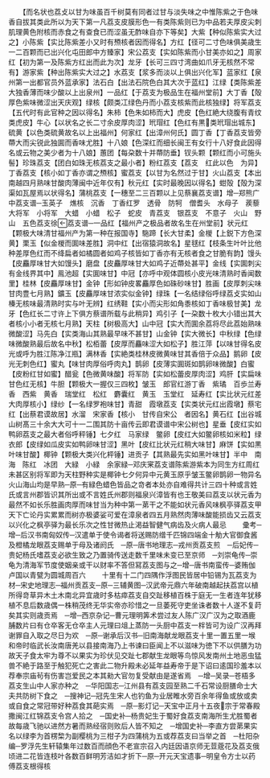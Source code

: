 <!-- { "loadSidebar": true } -->
　　【而名状也荔攴以甘为味虽百千树莫有同者过甘与淡失味之中惟陈紫之于色味香自拔其类此所以为天下第一凡荔支皮膜形色一有类陈紫则已为中品若夫厚皮尖刺肌理黄色附核而赤食之有查食已而涩虽无酢味自亦下等矣】大紫【种似陈紫实大过之】小陈紫【实比陈紫差小又时有槱核者因而得名】方红【径可二寸色味俱美歳生一二百颗而已出兴化屯田郎中方臻家】宋公荔支【实如陈紫而小甘美亦如之】周家红【初为第一及陈紫方红出而此为次】龙牙【长可三四寸湾曲如爪牙无核然不常有】游家紫【种出陈紫实大过之】水荔支【浆多而淡以上俱出兴化军】蓝家红【泉州第一出都官员外蓝承家】法石白【出法石院色白其大次于蓝红】江绿【类陈紫差大独香薄而味少酸以上出泉州】一品红【于荔支为极品生在福州堂前】大丁香【殻厚色紫味微涩出天庆观】绿核【颇类冮绿色丹而小荔支核紫而此核独绿】将军荔支【五代时有此官种之因以得名】朱柿【色朱如柿而大】虎皮【色红絶大绕腹有青纹类虎皮】牛心【以状名之长二寸余皮厚肉涩】玳瑁红【色红有黒类玳瑁出城东】硫黄【以色类硫黄故名以上出福州】何家红【出漳州何氏】圆丁香【丁香荔支皆旁蔕大而尖锐此独圎而香味尤胜】十八娘【色深红而细长闽王有女行十八好食此因得名或云物之美少者为十八娘】蕙团【每朶数十并蔕防垂】钗头颗【颗红而小可施头髻】珍珠荔支【团白如珠无核荔支之最小者】粉红荔支【荔支　红此以色　为异】丁香荔支【核小如丁香亦谓之槱核】蜜荔支【以甘为名然过于甘】火山荔支【本出南越四月熟味甘酸肉薄闽中近年仅有】秋元红【实时最晚因以得名】蚶殻【殻为深渠如瓦屋焉以状得名】蒲桃荔支【一穗至二三百颗以上见蔡襄荔支谱】增─郑熊广中荔支谱─玉英子　燋核　沉香　丁香红罗　透骨　防牱　僧耆头　水母子　蒺藜　大将军　小将军　大蜡　小蜡　松子　蛇皮　青荔支　银荔支　不意子　火山　野山　五色荔支徐荔支谱─一品红【福州产之极品者故名生在州堂前】状元红【颗极大味清甘福州产为第一种在报国寺】駞蹄【长大甘柔】金椶【上鋭下方色深黄】栗玉【似金椶而圎味差胜】洞中红【出宿猿洞故名】星毬红【枝条生叶叶比他种差厚色红而不绛扁者如橘圆者如鸡子核皆如丁香亦有无核者食之甘脆有韵】馒头【皮麤厚味甘大如馒头】磨盘【皮麤厚味甘大如鸡子近蔕处甚平】金线【实圎刺尖有金线界其中】鳯池超【实圎味甘】中冠【亦呼中观体圆核小皮光味清熟时香闻数里】桂林【皮麤厚味甘】金钟【形如钟皮畧麤厚色如硃砂味甘】胜画【皮厚刺尖味甘肉豊七月熟】鑛玉【皮麤厚味甘浓实似金钟】绿珠【一名结绿俗呼绿荔攴实如山榛无核味最清熟时实与叶无辨】红绣鞋【实小而尖形如角黍核如丁香味极甘美】龙牙【色红长二寸许上下俱方蔡谱所载与此稍异】鸡引子【一朶数十枚大小错出其大者核小小者无核七月熟】天柱【树极高大】山中冠【实大而圎余荔将尽此荔始熟味微酸涩】马先白【实类海山其熟最早味不甚甘】山金钟【实大微长】中秋绿【色绿味微酸熟最后故名中秋】松栢蕾【皮厚而麤味涩大如松子】胜江萍【以味甘得名皮光或呼为胜江陈净江瓶】满林香【实絶类桂林皮微黄味甘其香倍于众品】鹅卵【皮光无刺色红】蜜丸【味甘肉厚俗呼肉丸】鹊卵【皮薄实圎斑如鹊卵味微酸】白蜜【皮粉红甘如蜜】醋瓮【色微黄味酸】将军防【实如松蕾皮厚肉涩】鸡肝【实扁味甘色红无核】牛胆【颗极大一握仅三四枚】皱玉　郎官红游丁香　紫璚　百歩兰寿香　西紫　黄香　瑞堂红　松红　麝囊红　黄玉　玉堂红　延寿红【实比状元红差大肉厚核小】绿纱【一名绿罗袍味甘】青甜　霞墩荔支【实类状元红出霞墩】蔡宅红【出蔡君谟故居】水溜　宋家香【核小　甘传自宋公　者因名】黄石红【出谷城山树髙三十余大大可十一二围其防十亩传云即君谟谱中宋公树也】星垂【皮红实如鸭卵荔支之最大者俗呼秤锤】七夕红　马家绿　鳖卵【皮红大如鳖卵核如米粒】绿衣郎【皮绿如瓜皮实如鸭卵味甘涩】黑叶【皮红比状元红稍大味甘】麻饼【实如黒叶味甘酸】椰钟【颗极大类兴化枰锤】进贡子【其熟最先实如黑叶味甘】半中　南海　陈红　冰团　大緑　小緑　余家緑─邓庆宷荔支谱陈紫游紫本为同生方红周红未甚区别将军即为天柱野种实是椰钟七夕何异中元黄玉原乎皱玉鳖卵鹊卵一物异名火山海山均是早熟─原─有緑色蜡色皆品之竒者本处亦自难得共计三四十种或言姓氏或言州郡皆识其所出或不言姓氏州郡则福泉兴漳皆有也王敬美曰荔支以状元香为最然不如长乐胜画肉厚而味甘当为种中第一苐干之不能如状元香风味枫亭驿荔支甲天下亡论丹实累累而树亦极婆娑可爱在漳泉者四五月熟然肉薄味酸能损齿又云荔支以兴化之枫亭驿为最长乐次之性甘微热止渇益智健气病齿及火病人最忌
　　彚考─增─后汉书南匈奴传─汉遣单于使令谒者将送赐防缯千匹锦四端金十觔大官御食酱及橙橘龙眼荔支赐单于母及诸阏氏　─原─唐书地理志─戎州贡荔支煎　─后妃传─贵妃杨氏嗜荔支必欲生致之乃置骑传送走数千里味未变已至京师　─刘崇龟传─崇龟为清海军节度使姻亲或干以财率不答但冩荔支图与之─增─唐书南蛮传─婆贿伽卢国以青甓为圆城周百六
　　十里有十二门四隅作浮图民皆居中铅锡为瓦荔支为材─宋史地理志─福州贡荔支─原─三辅黄图─汉武帝元鼎六年破南越起扶荔宫以植所得竒草异木土木南北异宜歳时多枯瘁荔支自交趾移植百株于庭无一生者连年犹移植不息后数歳偶一株稍茂终无华实帝亦珍惜之一旦萎死守吏坐诛者数十人遂不复莳矣其实则歳贡焉　─增─西京杂记─曹元理明筭术尝过友人陈广汉广汉为之取酒鹿脯数片曰有仓卒客无仓卒主人元理曰俎上蒸防一头厨中荔支一柈皆可为设广汉再拜谢罪自入取之尽日为欢　─原─谢承后汉书─旧南海献龙眼荔支十里一置五里一堠和帝时临武长汝南唐羌以县接南海乃上书谏曰臣闻上不以滋味为徳下不以供膳为功故天子食太牢为尊不以果实为珍伏见交趾七郡献生龙眼等鸟惊风发南州土地恶虫猛兽不絶于路至于触犯死亡之害此二物升殿未必延年益寿帝于是下诏曰逺国珍羞本以荐奉宗庙茍有伤害岂爱民之本其勑大官勿复受献由是遂省焉　─增─吴录─苍梧多荔支生山中人家亦种之　─华阳国志─江州县有荔支园至熟二千石常设厨膳命士大夫共防树下食之　─搜神记─冠先生宋人也钓鱼为业居睢水旁百余年得鱼或放或卖或自食之常冠带好种荔食其葩实焉　─原─影灯记─天宝中正月十五夜宗于常春殿撒闽江红锦荔支令宫人拾之　─国史补─杨贵妃生于蜀好食荔支南海所生尤胜蜀者故每歳飞驰以进然方暑而熟经宿则败后人皆不知之　─增国史补─李直方尝苐果实名以绿李为首楞棃为副樱桃为三柑子为四蒲桃为五或荐荔支曰当举之首　─杜阳杂编─罗浮先生轩辕集年过数百而顔色不老宣宗召入内廷因语京师无荳蔲花及荔支俄顷进二花皆连枝叶各数百鲜明芳洁如才折下─原─开元天宝遗事─明皇令方士以药傅荔支根得核
